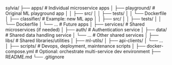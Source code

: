 sylvia/
├── apps/                  # Individual microservice apps
│   ├── playground/        # Original ML playground app
│   │   ├── src/
│   │   ├── tests/
│   │   └── Dockerfile
│   ├── classifier/        # Example: new ML app
│   │   ├── src/
│   │   ├── tests/
│   │   └── Dockerfile
│   └── ...                # Future apps
│
├── services/              # Shared microservices (if needed)
│   ├── auth/              # Authentication service
│   ├── data/              # Shared data handling service
│   └── ...                # Other shared services
│
├── libs/                  # Shared libraries/utilities
│   ├── ml-utils/
│   ├── api-clients/
│   └── ...                
│
├── scripts/               # Devops, deployment, maintenance scripts
│
├── docker-compose.yml     # Optional: orchestrate multi-service dev environment
├── README.md
└── .gitignore
